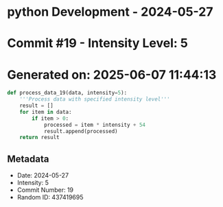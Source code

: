 ﻿# python Development - 2024-05-27
# Commit #19 - Intensity Level: 5
# Generated on: 2025-06-07 11:44:13
```python
def process_data_19(data, intensity=5):
    '''Process data with specified intensity level'''
    result = []
    for item in data:
        if item > 0:
            processed = item * intensity + 54
            result.append(processed)
    return result
```
## Metadata
- Date: 2024-05-27
- Intensity: 5
- Commit Number: 19
- Random ID: 437419695
